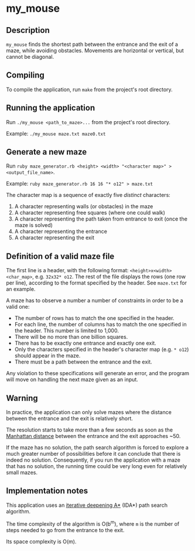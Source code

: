 # my_mouse

## Description

`my_mouse` finds the shortest path between the entrance and the exit of a maze, while avoiding obstacles. Movements are horizontal or vertical, but cannot be diagonal.

## Compiling

To compile the application, run `make` from the project's root directory.

## Running the application

Run `./my_mouse <path_to_maze>...` from the project's root directory.

Example: `./my_mouse maze.txt maze0.txt`

## Generate a new maze

Run `ruby maze_generator.rb <height> <width> "<character map>" > <output_file_name>`.

Example: `ruby maze_generator.rb 16 16 "* o12" > maze.txt`

The character map is a sequence of exactly five *distinct* characters:

1. A character representing walls (or obstacles) in the maze
2. A character representing free squares (where one could walk)
3. A character representing the path taken from entrance to exit (once the maze is solved)
4. A character representing the entrance
5. A character representing the exit

## Definition of a valid maze file

The first line is a header, with the following format: `<height>x<width><char_map>`, e.g. `32x32* o12`.
The rest of the file displays the rows (one row per line), according to the format specified by the header. See `maze.txt` for an example.

A maze has to observe a number a number of constraints in order to be a valid one:
- The number of rows has to match the one specified in the header. 
- For each line, the number of columns has to match the one specified in the header. This number is limited to 1,000.
- There will be no more than one billion squares.
- There has to be exactly one entrance and exactly one exit.
- Only the characters specified in the header's character map (e.g. `* o12`) should appear in the maze.
- There must be a path between the entrance and the exit.

Any violation to these specifications will generate an error, and the program will move on handling the next maze given as an input.

## Warning

In practice, the application can only solve mazes where the distance between the entrance and the exit is relatively short.

The resolution starts to take more than a few seconds as soon as the [Manhattan distance](https://en.wikipedia.org/wiki/Taxicab_geometry) between the entrance and the exit approaches ~50.

If the maze has no solution, the path search algorithm is forced to explore a much greater number of possibilities before it can conclude that there is indeed no solution. Consequently, if you run the application with a maze that has no solution, the running time could be very long even for relatively small mazes.

## Implementation notes

This application uses an [iterative deepening A*](https://en.wikipedia.org/wiki/Iterative_deepening_A*) (IDA*) path search algorithm.

The time complexity of the algorithm is O(b<sup>m</sup>), where `m` is the number of steps needed to go from the entrance to the exit.

Its space complexity is O(m).
